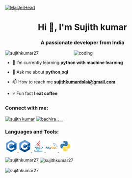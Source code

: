 [![MasterHead](https://user-images.githubusercontent.com/10498744/210012254-234538ff-d198-48aa-8964-37e6fd45d227.gif)](https//sujithkumar27.io)
<h1 align="center">Hi 👋, I'm Sujith kumar</h1>
<h3 align="center">A passionate developer from India</h3>
<img align="right" alt="coding" width="280" src="https://i.redd.it/oc2qyms825361.gif">


<p align="left"> <img src="https://komarev.com/ghpvc/?username=sujithkumar27&label=Profile%20views&color=0e75b6&style=flat" alt="sujithkumar27" /> </p>

- 🌱 I’m currently learning **python with machine learning**

- 💬 Ask me about **python,sql**

- 📫 How to reach me **sujithkumardolai@gmail.com**

- ⚡ Fun fact **I eat coffee**

<h3 align="left">Connect with me:</h3>
<p align="left">
<a href="https://linkedin.com/in/sujith kumar" target="blank"><img align="center" src="https://raw.githubusercontent.com/rahuldkjain/github-profile-readme-generator/master/src/images/icons/Social/linked-in-alt.svg" alt="sujith kumar" height="30" width="40" /></a>
<a href="https://instagram.com/bachira_.__" target="blank"><img align="center" src="https://raw.githubusercontent.com/rahuldkjain/github-profile-readme-generator/master/src/images/icons/Social/instagram.svg" alt="bachira_.__" height="30" width="40" /></a>
</p>

<h3 align="left">Languages and Tools:</h3>
<p align="left"> <a href="https://www.cprogramming.com/" target="_blank" rel="noreferrer"> <img src="https://raw.githubusercontent.com/devicons/devicon/master/icons/c/c-original.svg" alt="c" width="40" height="40"/> </a> <a href="https://www.w3schools.com/cpp/" target="_blank" rel="noreferrer"> <img src="https://raw.githubusercontent.com/devicons/devicon/master/icons/cplusplus/cplusplus-original.svg" alt="cplusplus" width="40" height="40"/> </a> <a href="https://www.java.com" target="_blank" rel="noreferrer"> <img src="https://raw.githubusercontent.com/devicons/devicon/master/icons/java/java-original.svg" alt="java" width="40" height="40"/> </a> <a href="https://www.mysql.com/" target="_blank" rel="noreferrer"> <img src="https://raw.githubusercontent.com/devicons/devicon/master/icons/mysql/mysql-original-wordmark.svg" alt="mysql" width="40" height="40"/> </a> <a href="https://www.python.org" target="_blank" rel="noreferrer"> <img src="https://raw.githubusercontent.com/devicons/devicon/master/icons/python/python-original.svg" alt="python" width="40" height="40"/> </a> </p>

<p><img align="left" src="https://github-readme-stats.vercel.app/api/top-langs?username=sujithkumar27&theme=dark&hide_border=false_show_icons=true&locale=en&layout=compact" alt="sujithkumar27" /></p>

<p>&nbsp;<img align="center" src="https://github-readme-stats.vercel.app/api?username=sujithkumar27&theme=dark&hide_border=true_icons=true&locale=en" alt="sujithkumar27" /></p>

<p><img align="center" src="https://github-readme-streak-stats.herokuapp.com/?user=sujithkumar27&theme=dark&hide_border=false" alt="sujithkumar27" /></p>
